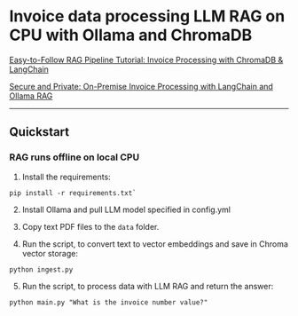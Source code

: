 # Invoice data processing LLM RAG on CPU with Ollama and ChromaDB


<a href="https://www.youtube.com/watch?v=Higmr8qMoNk" target="_blank">Easy-to-Follow RAG Pipeline Tutorial: Invoice Processing with ChromaDB & LangChain</a>

<a href="https://www.youtube.com/watch?v=mONpftuo02M" target="_blank">Secure and Private: On-Premise Invoice Processing with LangChain and Ollama RAG</a>

___

## Quickstart

### RAG runs offline on local CPU
   
1. Install the requirements: 

```
pip install -r requirements.txt`
```

2. Install Ollama and pull LLM model specified in config.yml

3. Copy text PDF files to the `data` folder.
   
4. Run the script, to convert text to vector embeddings and save in Chroma vector storage: 

```
python ingest.py
```

5. Run the script, to process data with LLM RAG and return the answer: 

```
python main.py "What is the invoice number value?"
```
